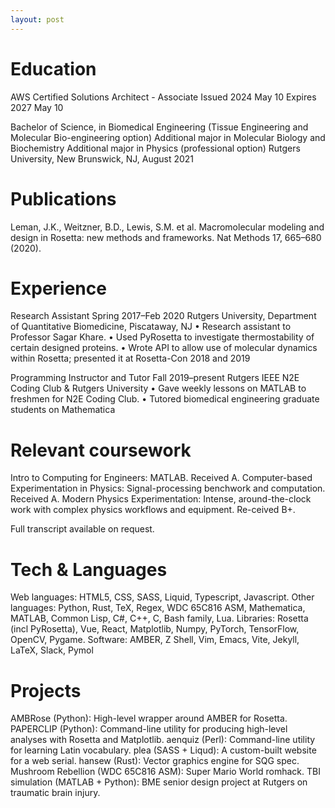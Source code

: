 ```yaml
---
layout: post
---
```


# Education
AWS Certified Solutions Architect - Associate
Issued 2024 May 10
Expires 2027 May 10

Bachelor of Science, in Biomedical Engineering (Tissue Engineering and Molecular Bio-engineering option)
Additional major in Molecular Biology and Biochemistry
Additional major in Physics (professional option)
Rutgers University, New Brunswick, NJ, August 2021

# Publications
Leman, J.K., Weitzner, B.D., Lewis, S.M. et al. Macromolecular modeling and design in Rosetta: new methods and frameworks. Nat Methods 17, 665–680 (2020).

# Experience
Research Assistant Spring 2017–Feb 2020
Rutgers University, Department of Quantitative Biomedicine, Piscataway, NJ
• Research assistant to Professor Sagar Khare.
• Used PyRosetta to investigate thermostability of certain designed proteins.
• Wrote API to allow use of molecular dynamics within Rosetta; presented it at Rosetta-Con 2018 and 2019

Programming Instructor and Tutor Fall 2019–present
Rutgers IEEE N2E Coding Club & Rutgers University
• Gave weekly lessons on MATLAB to freshmen for N2E Coding Club.
• Tutored biomedical engineering graduate students on Mathematica

# Relevant coursework
Intro to Computing for Engineers: MATLAB. Received A.
Computer-based Experimentation in Physics: Signal-processing benchwork and computation. Received A.
Modern Physics Experimentation: Intense, around-the-clock work with complex physics workflows and equipment. Re-ceived B+.

Full transcript available on request.

# Tech & Languages
Web languages: HTML5, CSS, SASS, Liquid, Typescript, Javascript.
Other languages: Python, Rust, TeX, Regex, WDC 65C816 ASM, Mathematica, MATLAB, Common Lisp, C#, C++, C, Bash family, Lua.
Libraries: Rosetta (incl PyRosetta), Vue, React, Matplotlib, Numpy, PyTorch, TensorFlow, OpenCV, Pygame.
Software: AMBER, Z Shell, Vim, Emacs, Vite, Jekyll, LaTeX, Slack, Pymol

# Projects
AMBRose (Python): High-level wrapper around AMBER for Rosetta.
PAPERCLIP (Python): Command-line utility for producing high-level analyses with Rosetta and Matplotlib.
aenquiz (Perl): Command-line utility for learning Latin vocabulary.
plea (SASS + Liqud): A custom-built website for a web serial.
hansew (Rust): Vector graphics engine for SQG spec.
Mushroom Rebellion (WDC 65C816 ASM): Super Mario World romhack.
TBI simulation (MATLAB + Python): BME senior design project at Rutgers on traumatic brain injury.